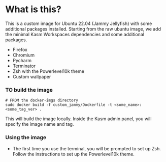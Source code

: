 # What is this?
This is a custom image for Ubuntu 22.04 (Jammy Jellyfish) with some additional packages installed.
Starting from the raw ubuntu image, we add the minimal Kasm Workspaces dependencies and some additional packages.

- Firefox
- Chromium
- Pycharm
- Terminator
- Zsh with the Powerlevel10k theme
- Custom wallpaper

### TO build the image
```
# FROM the docker-imgs directory
sudo docker build -f custom_jammy/Dockerfile -t <some_name>:<some_tag_ver> .
```
This will build the image locally. Inside the Kasm admin panel, you will specify the image name and tag.

### Using the image
- The first time you use the terminal, you will be prompted to set up Zsh. Follow the instructions to set up the Powerlevel10k theme.